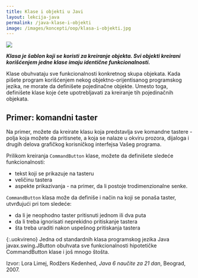 ```yaml
---
title: Klase i objekti u Javi
layout: lekcija-java
permalink: /java-klase-i-objekti
image: /images/koncepti/oop/klasa-i-objekti.jpg
---
```


![]({{page.image}})

***Klasa je šablon koji se koristi za kreiranje objekta. Svi objekti kreirani korišćenjem jedne klase imaju identične funkcionalnosti.***

Klase obuhvataju sve funkcionalnosti konkretnog skupa objekata. Kada pišete program korišćenjem nekog objektno-orijentisanog programskog jezika, ne morate da definišete pojedinačne objekte. Umesto toga, definišete klase koje ćete upotrebljavati za kreiranje tih pojedinačnih objekata.

## Primer: komandni taster

Na primer, možete da kreirate klasu koja predstavlja sve komandne tastere - polja koja možete da pritisnete, a koja se nalaze u okviru prozora, dijaloga i drugih delova grafičkog korisničkog interfejsa Vašeg programa.

Prilikom kreiranja `CommandButton` klase, možete da definišete sledeće funkcionalnosti:
- tekst koji se prikazuje na tasteru
- veličinu tastera
- aspekte prikazivanja - na primer, da li postoje trodimenzionalne senke.

`CommandButton` klasa može da definiše i način na koji se ponaša taster, utvrđujući pri tom sledeće:
- da li je neophodno taster pritisnuti jednom ili dva puta
- da li treba ignorisati neprekidno pritiskanje tastera
- šta treba uraditi nakon uspešnog pritiskanja tastera

{:.uokvireno}
Jedna od standardnih klasa programskog jezika Java javax.swing.JButton obuhvata sve funkcionalnosti hipotetičke CommandButton klase i još mnogo štošta.


Izvor: Lora Limej, Rodžers Kedenhed, *Java 6 naučite za 21 dan*, Beograd, 2007.
